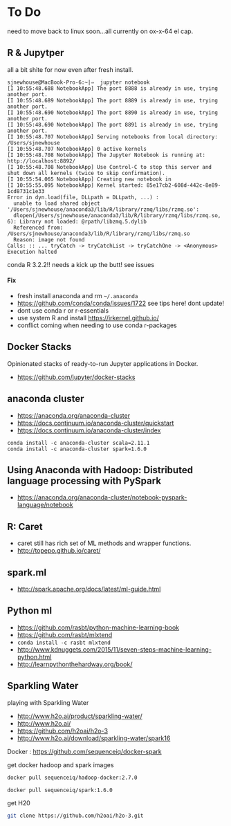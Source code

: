 
# To Do

need to move back to linux soon...all currently on ox-x-64 el cap.

## R & Jupytper

all a bit shite for now even after fresh install.

```
sjnewhouse@MacBook-Pro-6:~|⇒  jupyter notebook
[I 10:55:48.688 NotebookApp] The port 8888 is already in use, trying another port.
[I 10:55:48.689 NotebookApp] The port 8889 is already in use, trying another port.
[I 10:55:48.690 NotebookApp] The port 8890 is already in use, trying another port.
[I 10:55:48.690 NotebookApp] The port 8891 is already in use, trying another port.
[I 10:55:48.707 NotebookApp] Serving notebooks from local directory: /Users/sjnewhouse
[I 10:55:48.707 NotebookApp] 0 active kernels
[I 10:55:48.708 NotebookApp] The Jupyter Notebook is running at: http://localhost:8892/
[I 10:55:48.708 NotebookApp] Use Control-C to stop this server and shut down all kernels (twice to skip confirmation).
[I 10:55:54.065 NotebookApp] Creating new notebook in
[I 10:55:55.095 NotebookApp] Kernel started: 85e17cb2-608d-442c-8e89-1cd8731c1e33
Error in dyn.load(file, DLLpath = DLLpath, ...) :
  unable to load shared object '/Users/sjnewhouse/anaconda3/lib/R/library/rzmq/libs/rzmq.so':
  dlopen(/Users/sjnewhouse/anaconda3/lib/R/library/rzmq/libs/rzmq.so, 6): Library not loaded: @rpath/libzmq.5.dylib
  Referenced from: /Users/sjnewhouse/anaconda3/lib/R/library/rzmq/libs/rzmq.so
  Reason: image not found
Calls: :: ... tryCatch -> tryCatchList -> tryCatchOne -> <Anonymous>
Execution halted
```

conda R 3.2.2!! needs a kick up the butt! see issues

#### Fix
- fresh install  anaconda and rm `~/.anaconda`  
- https://github.com/conda/conda/issues/1722  see tips here! dont update!  
- dont use conda r or r-essentials  
- use system R and install https://irkernel.github.io/   
- conflict coming when needing to use conda r-packages   

## Docker Stacks
Opinionated stacks of ready-to-run Jupyter applications in Docker.  
- https://github.com/jupyter/docker-stacks


## anaconda cluster
- https://anaconda.org/anaconda-cluster  
- https://docs.continuum.io/anaconda-cluster/quickstart  
- https://docs.continuum.io/anaconda-cluster/index  


```
conda install -c anaconda-cluster scala=2.11.1  
conda install -c anaconda-cluster spark=1.6.0  
```

## Using Anaconda with Hadoop: Distributed language processing with PySpark

- https://anaconda.org/anaconda-cluster/notebook-pyspark-language/notebook

## R: Caret
- caret still has rich set of ML methods and wrapper functions.  
- http://topepo.github.io/caret/  

## spark.ml
- http://spark.apache.org/docs/latest/ml-guide.html

## Python ml
- https://github.com/rasbt/python-machine-learning-book  
- https://github.com/rasbt/mlxtend  
- `conda install -c rasbt mlxtend`  
- http://www.kdnuggets.com/2015/11/seven-steps-machine-learning-python.html  
- http://learnpythonthehardway.org/book/  

## Sparkling Water
playing with Sparkling Water

- http://www.h2o.ai/product/sparkling-water/  
- http://www.h2o.ai/  
- https://github.com/h2oai/h2o-3  
- http://www.h2o.ai/download/sparkling-water/spark16

Docker : https://github.com/sequenceiq/docker-spark  

get docker hadoop and spark images 

```bash
docker pull sequenceiq/hadoop-docker:2.7.0

docker pull sequenceiq/spark:1.6.0
```

get H20

```bash
git clone https://github.com/h2oai/h2o-3.git
```
